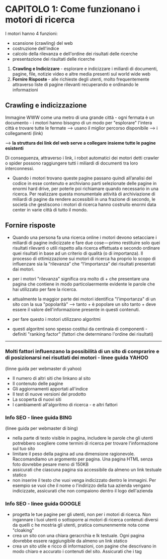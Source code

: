 # CAPITOLO 1: Come funzionano i motori di ricerca 

I motori hanno 4 funzioni: 
+ scansione (crawling) del web
+ costruzione dell'indice
+ calcolo della rilevanza e dell'ordine dei risultati delle ricerche
+ presentazione dei risultati delle ricerche

1. <b> Crawling e Indicizzare </b> - esplorare e indicizzare i miliardi di documenti, pagine, file, notizie video e altre media presenti sul world wide web
2. <b> Fornire Risposte </b> - alle richieste degli utenti, molto frequentemente attraverso liste di pagine rilevanti recuperando e ordinando le informazioni

## Crawling e indicizzazione

Immagine WWW come una metro di una grande città - ogni fermata è un documento - i motori hanno bisogno di un modo per "esplorare" l'intera città e trovare tutte le fermate --> usano il miglior percorso disponibile --> i collegamenti (link)

--> <b> la struttura dei link del web serve a collegare insieme tutte le pagine esistenti </b>

Di conseguenza, attraverso i link, i robot automatici dei motori detti crawler o spider possono raggiungere tutti i miliardi di documenti tra loro interconnessi. 

+ Quando i motori trovano queste pagine passano quindi all’analisi del codice in esse contenuto e archiviano parti selezionate delle pagine in enormi hard drive, per poterle poi richiamare quando necessario in una ricerca. Per realizzare questa monumentale attività di archiviazione di miliardi di pagine da rendere accessibili in una frazione di secondo, le società che gestiscono i motori di ricerca hanno costruito enormi data center in varie città di tutto il mondo.


## Fornire risposte

+ Quando una persona fa una ricerca online i motori devono setacciare i miliardi di pagine indicizzate e fare due cose — primo restituire solo quei risultati rilevanti o utili rispetto alla ricerca effettuata e secondo ordinare quei risultati in base ad un criterio di qualità (o di importanza). Il processo di ottimizzazione sui motori di ricerca ha proprio lo scopo di influenzare sia la “rilevanza” che “l’importanza” dei risultati presentati dai motori.

+ per i motori "rilevanza" significa ora molto di + che presentare una pagina che contiene in modo particolaermente evidente le parole che hai utilizzato per fare la ricerca. 

+ attualmente la maggior parte dei motori identifica "l'importanza" di un sito con la sua "popolarità" --> tanto + è popolare un sito tanto + deve essere il valore dell'informazione presente in questi contenuti. 

+ per fare questo i motori utilizzano algoritmi
+ questi algoritmi sono spesso costitui da centinaia di componenti - definiti "ranking factor" (fattori che determinano l'ordine dei risultati)

***

### Molti fattori influenzano la possibilità di un sito di comprarire e di posizionarsi nei risutlati dei motori - linee guida YAHOO
(linne guida per webmaster di yahoo)
+ Il numero di altri siti che linkano al sito
+ Il contenuto delle pagine
+ Gli aggiornamenti apportati all'indice
+ Il test di nuove versioni del prodotto 
+ La scoperta di nuovi siti
+ I cambiamenti all'algoritmo di ricerca - e altri fattori


 ### Info SEO - linee guida BING
(linee guida per webmaster di bing)
+ nella parte di testo visible in pagina, includere le parole che gli utenti potrebbero scegliere come termini di ricerca per trovare l'informazione sul tuo sito
+ limitare il peso della pagina ad una dimensione ragionevole. Raccomandiamo un argomento per pagina. Una pagina HTML senza foto dovrebbe pesare meno di 150KB
+ assicurati che ciascuna pagina sia accessibile da almeno un link testuale statico
+ non inserire il testo che vuoi venga indicizzato dentro le immagini. Per esempio se vuoi che il nome o l'indirizzo della tua azienda vengano indicizzate, assicurati che non compaiono dentro il logo dell'azienda

### Info SEO - linee guida GOOGLE
+ progetta le tue pagine per gli utenti, non per i motori di ricerca. Non ingannare i tuoi utenti o sottoporre ai motori di ricerca contenuti diversi da quelli c he mostria gli utenti, pratica comunenmemte nota come "cloaking"
+ crea un sito con una chiara geracrchia e lk testuale. Ogni pagina dovrebbe essere raggiungibile da almeno un link statico
+ crea un sito utile e ricco di informazioni, con pagine che descrivano in modo chiaro e accurato i contenuti del sito. Assicurati che i tag <title> e gli attributi ALT siano descrittivi e precisi
+ mantieni un numero ragionevole di link per ogni data pagina (meno di 100)

-- questa era solo la punta dell'iceberg del SEARCH MARKETING

